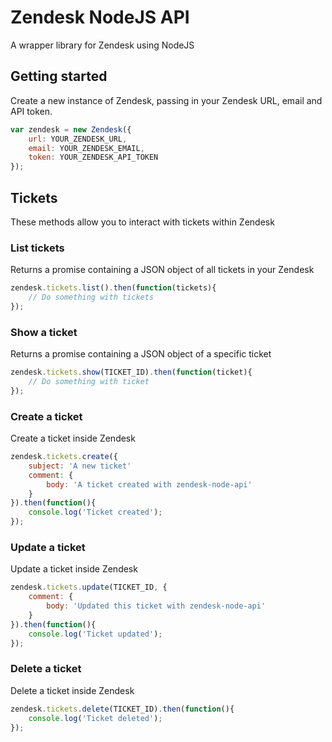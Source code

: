 # Zendesk NodeJS API
A wrapper library for Zendesk using NodeJS

## Getting started
Create a new instance of Zendesk, passing in your Zendesk URL, email and API token.

```javascript
var zendesk = new Zendesk({
    url: YOUR_ZENDESK_URL,
    email: YOUR_ZENDESK_EMAIL,
    token: YOUR_ZENDESK_API_TOKEN
});
```

## Tickets
These methods allow you to interact with tickets within Zendesk

### List tickets
Returns a promise containing a JSON object of all tickets in your Zendesk

```javascript
zendesk.tickets.list().then(function(tickets){
    // Do something with tickets
});
```

### Show a ticket
Returns a promise containing a JSON object of a specific ticket

```javascript
zendesk.tickets.show(TICKET_ID).then(function(ticket){
    // Do something with ticket
});
```

### Create a ticket
Create a ticket inside Zendesk

```javascript
zendesk.tickets.create({
    subject: 'A new ticket'
    comment: {
        body: 'A ticket created with zendesk-node-api'
    }
}).then(function(){
    console.log('Ticket created');
});
```

### Update a ticket
Update a ticket inside Zendesk

```javascript
zendesk.tickets.update(TICKET_ID, {
    comment: {
        body: 'Updated this ticket with zendesk-node-api'
    }
}).then(function(){
    console.log('Ticket updated');
});
```

### Delete a ticket
Delete a ticket inside Zendesk

```javascript
zendesk.tickets.delete(TICKET_ID).then(function(){
    console.log('Ticket deleted');
});
```
